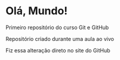 # Olá, Mundo!
 Primeiro repositório do curso Git e GitHub

Repositório criado durante uma aula ao vivo

Fiz essa alteração direto no site do GitHub
